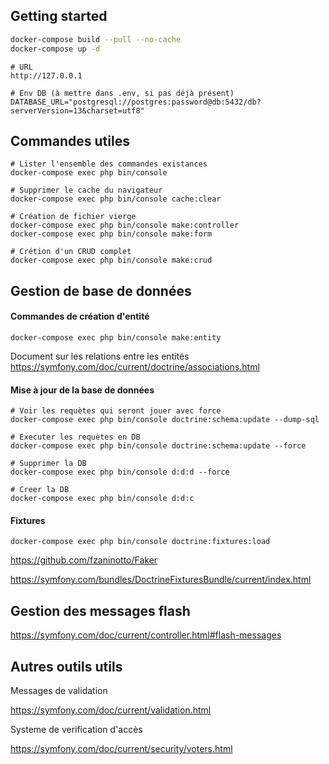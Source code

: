 ## Getting started

```bash
docker-compose build --pull --no-cache
docker-compose up -d
```

```
# URL
http://127.0.0.1

# Env DB (à mettre dans .env, si pas déjà présent)
DATABASE_URL="postgresql://postgres:password@db:5432/db?serverVersion=13&charset=utf8"
```

## Commandes utiles
```
# Lister l'ensemble des commandes existances 
docker-compose exec php bin/console

# Supprimer le cache du navigateur
docker-compose exec php bin/console cache:clear

# Création de fichier vierge
docker-compose exec php bin/console make:controller
docker-compose exec php bin/console make:form

# Crétion d'un CRUD complet
docker-compose exec php bin/console make:crud
```

## Gestion de base de données

#### Commandes de création d'entité
```
docker-compose exec php bin/console make:entity
```
Document sur les relations entre les entités
https://symfony.com/doc/current/doctrine/associations.html

#### Mise à jour de la base de données
```
# Voir les requètes qui seront jouer avec force
docker-compose exec php bin/console doctrine:schema:update --dump-sql

# Executer les requètes en DB
docker-compose exec php bin/console doctrine:schema:update --force

# Supprimer la DB
docker-compose exec php bin/console d:d:d --force

# Creer la DB
docker-compose exec php bin/console d:d:c
```

#### Fixtures
```
docker-compose exec php bin/console doctrine:fixtures:load
```
https://github.com/fzaninotto/Faker

https://symfony.com/bundles/DoctrineFixturesBundle/current/index.html

## Gestion des messages flash
https://symfony.com/doc/current/controller.html#flash-messages

## Autres outils utils
Messages de validation

https://symfony.com/doc/current/validation.html

Systeme de verification d'accès

https://symfony.com/doc/current/security/voters.html

